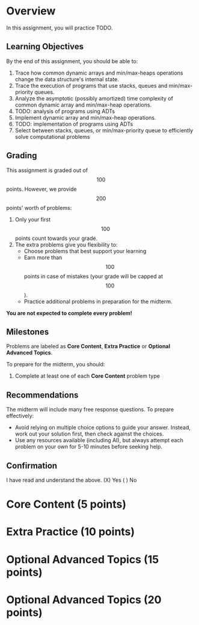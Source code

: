 # Overview

In this assignment, you will practice TODO.

## Learning Objectives

By the end of this assignment, you should be able to:

1. Trace how common dynamic arrays and min/max-heaps operations change the data structure's internal state.
2. Trace the execution of programs that use stacks, queues and min/max-priority queues.
3. Analyze the asymptotic (possibly amortized) time complexity of common dynamic array and min/max-heap operations.
4. TODO: analysis of programs using ADTs
5. Implement dynamic array and min/max-heap operations.
6. TODO: implementation of programs using ADTs
7. Select between stacks, queues, or min/max-priority queue to efficiently solve computational problems

## Grading

This assignment is graded out of $$100$$ points. However, we provide $$200$$ points' worth of problems:

1. Only your first $$100$$ points count towards your grade.
2. The extra problems give you flexibility to:
    * Choose problems that best support your learning
    * Earn more than $$100$$ points in case of mistakes (your grade will be capped at $$100$$).
    * Practice additional problems in preparation for the midterm.

**You are not expected to complete every problem!**

## Milestones

Problems are labeled as **Core Content**, **Extra Practice** or **Optional Advanced Topics**.

To prepare for the midterm, you should:

1. Complete at least one of each **Core Content** problem type

## Recommendations

The midterm will include many free response questions. To prepare effectively:

* Avoid relying on multiple choice options to guide your answer. Instead, work out your solution first, then check
  against the choices.
* Use any resources available (including AI), but always attempt each problem on your own for 5-10 minutes before
  seeking help.

## Confirmation

I have read and understand the above.
(X) Yes
( ) No

# Core Content (5 points)

# Extra Practice (10 points)

# Optional Advanced Topics (15 points)

# Optional Advanced Topics (20 points)